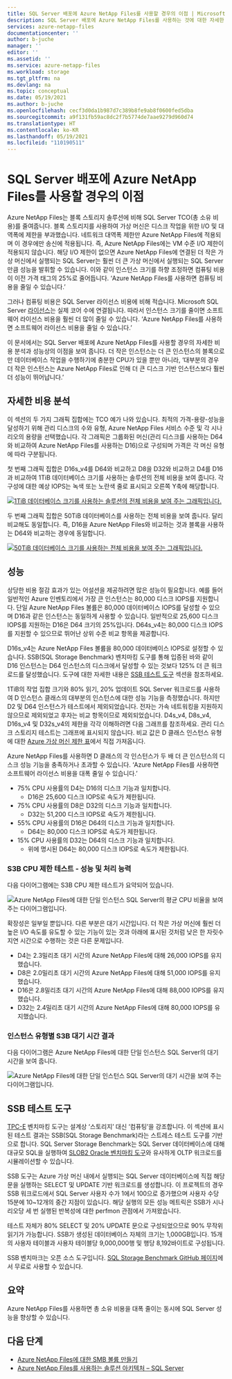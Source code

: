 ```yaml
---
title: SQL Server 배포에 Azure NetApp Files를 사용할 경우의 이점 | Microsoft Docs
description: SQL Server 배포에 Azure NetApp Files를 사용하는 것에 대한 자세한 비용 분석 성능 이점을 보여 줍니다.
services: azure-netapp-files
documentationcenter: ''
author: b-juche
manager: ''
editor: ''
ms.assetid: ''
ms.service: azure-netapp-files
ms.workload: storage
ms.tgt_pltfrm: na
ms.devlang: na
ms.topic: conceptual
ms.date: 05/19/2021
ms.author: b-juche
ms.openlocfilehash: cecf3d0da1b987d7c389b8fe9ab8f0600fed5dba
ms.sourcegitcommit: a9f131fb59ac8dc2f7b5774de7aae9279d960d74
ms.translationtype: HT
ms.contentlocale: ko-KR
ms.lasthandoff: 05/19/2021
ms.locfileid: "110190511"
---
```

#  <a name="benefits-of-using-azure-netapp-files-for-sql-server-deployment"></a>SQL Server 배포에 Azure NetApp Files를 사용할 경우의 이점

Azure NetApp Files는 블록 스토리지 솔루션에 비해 SQL Server TCO(총 소유 비용)를 줄여줍니다.  블록 스토리지를 사용하여 가상 머신은 디스크 작업을 위한 I/O 및 대역폭에 제한을 부과했습니다. 네트워크 대역폭 제한만 Azure NetApp Files에 적용되며 이 경우에만 송신에 적용됩니다.  즉, Azure NetApp Files에는 VM 수준 I/O 제한이 적용되지 않습니다. 해당 I/O 제한이 없으면 Azure NetApp Files에 연결된 더 작은 가상 머신에서 실행되는 SQL Server는 훨씬 더 큰 가상 머신에서 실행되는 SQL Server만큼 성능을 발휘할 수 있습니다. 이와 같이 인스턴스 크기를 하향 조정하면 컴퓨팅 비용이 이전 가격 태그의 25%로 줄어듭니다.  ‘Azure NetApp Files를 사용하면 컴퓨팅 비용을 줄일 수 있습니다.’  

그러나 컴퓨팅 비용은 SQL Server 라이선스 비용에 비해 적습니다.  Microsoft SQL Server [라이선스](https://download.microsoft.com/download/B/C/0/BC0B2EA7-D99D-42FB-9439-2C56880CAFF4/SQL_Server_2017_Licensing_Datasheet.pdf)는 실제 코어 수에 연결됩니다. 따라서 인스턴스 크기를 줄이면 소프트웨어 라이선스 비용을 훨씬 더 많이 줄일 수 있습니다. ‘Azure NetApp Files를 사용하면 소프트웨어 라이선스 비용을 줄일 수 있습니다.’

이 문서에서는 SQL Server 배포에 Azure NetApp Files를 사용할 경우의 자세한 비용 분석과 성능상의 이점을 보여 줍니다. 더 작은 인스턴스는 더 큰 인스턴스의 블록으로만 데이터베이스 작업을 수행하기에 충분한 CPU가 있을 뿐만 아니라, ‘대부분의 경우 더 작은 인스턴스는 Azure NetApp Files로 인해 더 큰 디스크 기반 인스턴스보다 훨씬 더 성능이 뛰어납니다.’ 

## <a name="detailed-cost-analysis"></a>자세한 비용 분석 

이 섹션의 두 가지 그래픽 집합에는 TCO 예가 나와 있습니다.  최적의 가격-용량-성능을 달성하기 위해 관리 디스크의 수와 유형, Azure NetApp Files 서비스 수준 및 각 시나리오의 용량을 선택했습니다.  각 그래픽은 그룹화된 머신(관리 디스크를 사용하는 D64와 비교하여 Azure NetApp Files를 사용하는 D16)으로 구성되며 가격은 각 머신 유형에 따라 구분됩니다.  

첫 번째 그래픽 집합은 D16s_v4를 D64와 비교하고 D8을 D32와 비교하고 D4를 D16과 비교하여 1TiB 데이터베이스 크기를 사용하는 솔루션의 전체 비용을 보여 줍니다. 각 구성에 대한 예상 IOPS는 녹색 또는 노란색 줄로 표시되고 오른쪽 Y축에 해당합니다.

[![1TiB 데이터베이스 크기를 사용하는 솔루션의 전체 비용을 보여 주는 그래픽입니다.](../media/azure-netapp-files/solution-sql-server-cost-1-tib.png)](../media/azure-netapp-files/solution-sql-server-cost-1-tib.png#lightbox)


두 번째 그래픽 집합은 50TiB 데이터베이스를 사용하는 전체 비용을 보여 줍니다. 달리 비교해도 동일합니다. 즉, D16을 Azure NetApp Files와 비교하는 것과 블록을 사용하는 D64와 비교하는 경우에 동일합니다. 

[ ![50TiB 데이터베이스 크기를 사용하는 전체 비용을 보여 주는 그래픽입니다.](../media/azure-netapp-files/solution-sql-server-cost-50-tib.png)](../media/azure-netapp-files/solution-sql-server-cost-50-tib.png#lightbox)
 
## <a name="performance-and-lots-of-it"></a>성능  

상당한 비용 절감 효과가 있는 어설션을 제공하려면 많은 성능이 필요합니다. 예를 들어 일반적인 Azure 인벤토리에서 가장 큰 인스턴스는 80,000 디스크 IOPS를 지원합니다. 단일 Azure NetApp Files 볼륨은 80,000 데이터베이스 IOPS를 달성할 수 있으며 D16과 같은 인스턴스는 동일하게 사용할 수 있습니다. 일반적으로 25,600 디스크 IOPS를 지원하는 D16은 D64 크기의 25%입니다.  D64s_v4는 80,000 디스크 IOPS를 지원할 수 있으므로 뛰어난 상위 수준 비교 항목을 제공합니다.

D16s_v4는 Azure NetApp Files 볼륨을 80,000 데이터베이스 IOPS로 설정할 수 있습니다. SSB(SQL Storage Benchmark) 벤치마킹 도구를 통해 입증된 바와 같이 D16 인스턴스는 D64 인스턴스의 디스크에서 달성할 수 있는 것보다 125% 더 큰 워크로드를 달성했습니다.  도구에 대한 자세한 내용은 [SSB 테스트 도구](#ssb-testing-tool) 섹션을 참조하세요.

1TiB의 작업 집합 크기와 80% 읽기, 20% 업데이트 SQL Server 워크로드를 사용하여 D 인스턴스 클래스의 대부분의 인스턴스에 대한 성능 기능을 측정했습니다. 하지만 D2 및 D64 인스턴스가 테스트에서 제외되었습니다. 전자는 가속 네트워킹을 지원하지 않으므로 제외되었고 후자는 비교 항목이므로 제외되었습니다. D4s_v4, D8s_v4, D16s_v4 및 D32s_v4의 제한을 각각 이해하려면 다음 그래프를 참조하세요.  관리 디스크 스토리지 테스트는 그래프에 표시되지 않습니다. 비교 값은 D 클래스 인스턴스 유형에 대한 [Azure 가상 머신 제한 표](../virtual-machines/dv3-dsv3-series.md)에서 직접 가져옵니다.

Azure NetApp Files를 사용하면 D 클래스의 각 인스턴스가 두 배 더 큰 인스턴스의 디스크 성능 기능을 충족하거나 초과할 수 있습니다.  ‘Azure NetApp Files를 사용하면 소프트웨어 라이선스 비용을 대폭 줄일 수 있습니다.’  

* 75% CPU 사용률의 D4는 D16의 디스크 기능과 일치합니다.  
    * D16은 25,600 디스크 IOPS로 속도가 제한됩니다.  
* 75% CPU 사용률의 D8은 D32의 디스크 기능과 일치합니다.  
    * D32는 51,200 디스크 IOPS로 속도가 제한됩니다.  
* 55% CPU 사용률의 D16은 D64의 디스크 기능과 일치합니다.  
    * D64는 80,000 디스크 IOPS로 속도가 제한됩니다.  
* 15% CPU 사용률의 D32는 D64의 디스크 기능과 일치합니다.  
    * 위에 명시된 D64는 80,000 디스크 IOPS로 속도가 제한됩니다.  

### <a name="s3b-cpu-limits-test--performance-versus-processing-power"></a>S3B CPU 제한 테스트 - 성능 및 처리 능력

다음 다이어그램에는 S3B CPU 제한 테스트가 요약되어 있습니다.

![Azure NetApp Files에 대한 단일 인스턴스 SQL Server의 평균 CPU 비율을 보여 주는 다이어그램입니다.](../media/azure-netapp-files/solution-sql-server-single-instance-average-cpu.png)

확장성은 일부일 뿐입니다. 다른 부분은 대기 시간입니다.  더 작은 가상 머신에 훨씬 더 높은 I/O 속도를 유도할 수 있는 기능이 있는 것과 아래에 표시된 것처럼 낮은 한 자릿수 지연 시간으로 수행하는 것은 다른 문제입니다.  

* D4는 2.3밀리초 대기 시간의 Azure NetApp Files에 대해 26,000 IOPS를 유지했습니다.  
* D8은 2.0밀리초 대기 시간의 Azure NetApp Files에 대해 51,000 IOPS를 유지했습니다.  
* D16은 2.8밀리초 대기 시간의 Azure NetApp Files에 대해 88,000 IOPS를 유지했습니다.
* D32는 2.4밀리초 대기 시간의 Azure NetApp Files에 대해 80,000 IOPS를 유지했습니다.  

### <a name="s3b-per-instance-type-latency-results"></a>인스턴스 유형별 S3B 대기 시간 결과

다음 다이어그램은 Azure NetApp Files에 대한 단일 인스턴스 SQL Server의 대기 시간을 보여 줍니다.

![Azure NetApp Files에 대한 단일 인스턴스 SQL Server의 대기 시간을 보여 주는 다이어그램입니다.](../media/azure-netapp-files/solution-sql-server-single-instance-latency.png)

## <a name="ssb-testing-tool"></a>SSB 테스트 도구 
 
[TPC-E](http://www.tpc.org/tpce/) 벤치마킹 도구는 설계상 ‘스토리지’ 대신 ‘컴퓨팅’을 강조합니다.  이 섹션에 표시된 테스트 결과는 SSB(SQL Storage Benchmark)라는 스트레스 테스트 도구를 기반으로 합니다.  SQL Server Storage Benchmark는 SQL Server 데이터베이스에 대해 대규모 SQL을 실행하여 [SLOB2 Oracle 벤치마킹 도구](https://kevinclosson.net/slob/)와 유사하게 OLTP 워크로드를 시뮬레이션할 수 있습니다. 

SSB 도구는 Azure 가상 머신 내에서 실행되는 SQL Server 데이터베이스에 직접 해당 문을 실행하는 SELECT 및 UPDATE 기반 워크로드를 생성합니다.  이 프로젝트의 경우 SSB 워크로드에서 SQL Server 사용자 수가 1에서 100으로 증가했으며 사용자 수당 15분에 10~12개의 중간 지점이 있습니다.  해당 실행의 모든 성능 메트릭은 SSB가 시나리오당 세 번 실행된 반복성에 대한 perfmon 관점에서 가져왔습니다. 

테스트 자체가 80% SELECT 및 20% UPDATE 문으로 구성되었으므로 90% 무작위 읽기가 가능합니다.  SSB가 생성된 데이터베이스 자체의 크기는 1,000GB입니다. 15개의 사용자 테이블과 사용자 테이블당 9,000,000행 및 행당 8,192바이트로 구성됩니다. 

SSB 벤치마크는 오픈 소스 도구입니다.  [SQL Storage Benchmark GitHub 페이지](https://github.com/NetApp/SQL_Storage_Benchmark.git)에서 무료로 사용할 수 있습니다.  


## <a name="in-summary"></a>요약  

Azure NetApp Files를 사용하면 총 소유 비용을 대폭 줄이는 동시에 SQL Server 성능을 향상할 수 있습니다. 

## <a name="next-steps"></a>다음 단계

* [Azure NetApp Files에 대한 SMB 볼륨 만들기](azure-netapp-files-create-volumes-smb.md) 
* [Azure NetApp Files를 사용하는 솔루션 아키텍처 – SQL Server](azure-netapp-files-solution-architectures.md#sql-server) 

